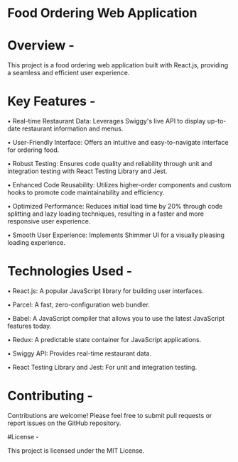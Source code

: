 # Food Ordering Web Application

# Overview - 

This project is a food ordering web application built with React.js, providing a seamless and efficient user experience.

# Key Features - 

•	Real-time Restaurant Data: Leverages Swiggy's live API to display up-to-date restaurant information and menus.

•	User-Friendly Interface: Offers an intuitive and easy-to-navigate interface for ordering food.

•	Robust Testing: Ensures code quality and reliability through unit and integration testing with React Testing Library and Jest.

•	Enhanced Code Reusability: Utilizes higher-order components and custom hooks to promote code maintainability and efficiency.

•	Optimized Performance: Reduces initial load time by 20% through code splitting and lazy loading techniques, resulting in a faster and more responsive user experience.

•	Smooth User Experience: Implements Shimmer UI for a visually pleasing loading experience.

# Technologies Used -

•	React.js: A popular JavaScript library for building user interfaces.

•	Parcel: A fast, zero-configuration web bundler.

•	Babel: A JavaScript compiler that allows you to use the latest JavaScript features today.

•	Redux: A predictable state container for JavaScript applications.

•	Swiggy API: Provides real-time restaurant data.

•	React Testing Library and Jest: For unit and integration testing.

# Contributing - 

Contributions are welcome! Please feel free to submit pull requests or report issues on the GitHub repository.

#License - 

This project is licensed under the MIT License.   
